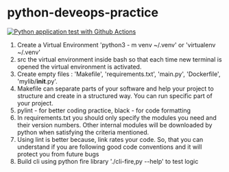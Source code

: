 # python-deveops-practice

[![Python application test with Github Actions](https://github.com/abdullahmoosa/python-deveops-practice/actions/workflows/deveops.yml/badge.svg)](https://github.com/abdullahmoosa/python-deveops-practice/actions/workflows/deveops.yml)


1. Create a Virtual Environment 'python3 - m venv ~/.venv' or 'virtualenv ~/.venv'
2. src the virtual environment inside bash so that each time new terminal is opened the virtual environment is activated.
3. Create empty files : 'Makefile', 'requirements.txt', 'main.py', 'Dockerfile', 'mylib/__init__.py'.
4. Makefile can separate parts of your software and help your project to structure and create in a structured way. You can run specific part of your project. 
5. pylint - for better coding practice,
black - for code formatting
6. In requirements.txt you should only specify the modules you need and their version numbers. Other internal modules will be downloaded by python when satisfying the criteria mentioned.
7. Using lint is better because, link rates your code. So, that you can understand if you are following good code conventions and it will protect you from future bugs
8. Build cli using python fire library './cli-fire,py --help' to test logic
